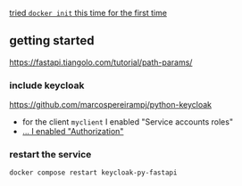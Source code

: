 
[tried `docker init` this time for the first time](https://docs.docker.com/language/python/containerize/)

## getting started

https://fastapi.tiangolo.com/tutorial/path-params/

### include keycloak

https://github.com/marcospereirampj/python-keycloak

- for the client `myclient` I enabled "Service accounts roles"
- [... I enabled "Authorization"](https://stackoverflow.com/a/72416113)

### restart the service 

`docker compose restart keycloak-py-fastapi`